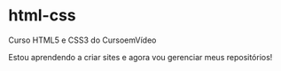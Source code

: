 # html-css
 Curso HTML5 e CSS3 do CursoemVídeo

 Estou aprendendo a criar sites e agora vou gerenciar meus repositórios!
